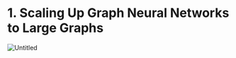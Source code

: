 # 1. Scaling Up Graph Neural Networks to Large Graphs

![Untitled](1%20Scaling%20Up%20Graph%20Neural%20Networks%20to%20Large%20Graphs%202701e69e454a4769a441409c88058a01/Untitled.png)